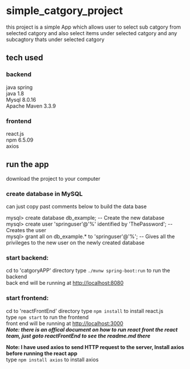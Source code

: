 # simple_catgory_project
this project is a simple App which allows user to select sub catgory from selected catgory and also select items under selected catgory and any subcagtory thats under selected catgory

## tech used
### backend
java spring <br>
java 1.8<br>
Mysql 8.0.16<br>
Apache Maven 3.3.9<br>
### frontend
react.js<br>
npm 6.5.09<br>
axios
## run the app
download the project to your computer
### create database in MySQL
can just copy past comments below to build the data base

mysql> create database db_example; -- Create the new database<br>
mysql> create user 'springuser'@'%' identified by 'ThePassword'; -- Creates the user<br>
mysql> grant all on db_example.* to 'springuser'@'%'; -- Gives all the privileges to the new user on the newly created database<br>

### start backend:
cd to 'catgoryAPP' directory type  `./mvnw spring-boot:run` to run the backend<br>
back end will be running at [http://localhost:8080](http://localhost:8080)
### start frontend:

cd to 'reactFrontEnd' directory type  `npm install` to install react.js<br>
type `npm start` to run the frontend<br>
front end will be running at [http://localhost:3000](http://localhost:3000)<br>
***Note: there is an offical document on how to run react front the react team, just goto reactFrontEnd to see the readme.md there***



**Note: I have used axios to send HTTP request to the server, Install axios before running the react app**<br>
type `npm install axios` to install axios
